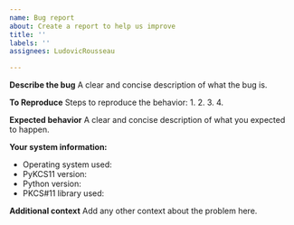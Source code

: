 ```yaml
---
name: Bug report
about: Create a report to help us improve
title: ''
labels: ''
assignees: LudovicRousseau

---
```


**Describe the bug**
A clear and concise description of what the bug is.

**To Reproduce**
Steps to reproduce the behavior:
1.
2.
3.
4.

**Expected behavior**
A clear and concise description of what you expected to happen.

**Your system information:**
 - Operating system used:
 - PyKCS11 version:
 - Python version:
 - PKCS#11 library used:

**Additional context**
Add any other context about the problem here.

